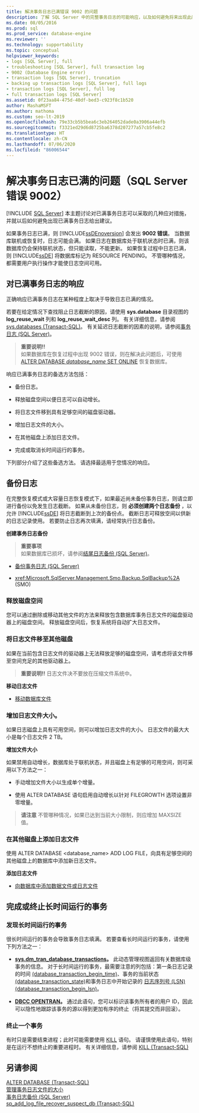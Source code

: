 ```yaml
---
title: 解决事务日志已满错误 9002 的问题
description: 了解 SQL Server 中的完整事务日志的可能响应，以及如何避免将来出现此问题。
ms.date: 08/05/2016
ms.prod: sql
ms.prod_service: database-engine
ms.reviewer: ''
ms.technology: supportability
ms.topic: conceptual
helpviewer_keywords:
- logs [SQL Server], full
- troubleshooting [SQL Server], full transaction log
- 9002 (Database Engine error)
- transaction logs [SQL Server], truncation
- backing up transaction logs [SQL Server], full logs
- transaction logs [SQL Server], full log
- full transaction logs [SQL Server]
ms.assetid: 0f23aa84-475d-40df-bed3-c923f8c1b520
author: MashaMSFT
ms.author: mathoma
ms.custom: seo-lt-2019
ms.openlocfilehash: 79e33cb5b5bea6c3eb264052dade0a3906a44efb
ms.sourcegitcommit: f3321ed29d6d8725ba6378d207277a57cb5fe8c2
ms.translationtype: HT
ms.contentlocale: zh-CN
ms.lasthandoff: 07/06/2020
ms.locfileid: "86006544"
---
```

# <a name="troubleshoot-a-full-transaction-log-sql-server-error-9002"></a>解决事务日志已满的问题（SQL Server 错误 9002）
 [!INCLUDE [SQL Server](../../includes/applies-to-version/sqlserver.md)]
  本主题讨论对已满事务日志可以采取的几种应对措施，并就以后如何避免出现已满事务日志给出建议。 
  
  如果事务日志已满，则 [!INCLUDE[ssDEnoversion](../../includes/ssdenoversion-md.md)] 会发出 **9002 错误**。 当数据库联机或恢复时，日志可能会满。 如果日志在数据库处于联机状态时已满，则该数据库仍会保持联机状态，但只能读取，不能更新。 如果恢复过程中日志已满，则 [!INCLUDE[ssDE](../../includes/ssde-md.md)] 将数据库标记为 RESOURCE PENDING。 不管哪种情况，都需要用户执行操作才能使日志空间可用。  
  
## <a name="responding-to-a-full-transaction-log"></a>对已满事务日志的响应  
 正确响应已满事务日志在某种程度上取决于导致日志已满的情况。 
 
 若要在给定情况下查找阻止日志截断的原因，请使用 **sys.database** 目录视图的 **log_reuse_wait** 列和 **log_reuse_wait_desc** 列。 有关详细信息，请参阅 [sys.databases (Transact-SQL)](../../relational-databases/system-catalog-views/sys-databases-transact-sql.md)。 有关延迟日志截断的因素的说明，请参阅[事务日志 (SQL Server)](../../relational-databases/logs/the-transaction-log-sql-server.md)。  
  
> **重要说明!!**  
>  如果数据库在恢复过程中出现 9002 错误，则在解决此问题后，可使用 [ALTER DATABASE *database_name* SET ONLINE](../../t-sql/statements/alter-database-transact-sql-set-options.md) 恢复数据库。  
  
 响应已满事务日志的备选方法包括：  
  
-   备份日志。  
  
-   释放磁盘空间以便日志可以自动增长。  
  
-   将日志文件移到具有足够空间的磁盘驱动器。  
  
-   增加日志文件的大小。  
  
-   在其他磁盘上添加日志文件。  
  
-   完成或取消长时间运行的事务。  
  
 下列部分介绍了这些备选方法。 请选择最适用于您情况的响应。  
  
## <a name="back-up-the-log"></a>备份日志  
 在完整恢复模式或大容量日志恢复模式下，如果最近尚未备份事务日志，则请立即进行备份以免发生日志截断。 如果从未备份日志，则 **必须创建两个日志备份** ，以允许 [!INCLUDE[ssDE](../../includes/ssde-md.md)] 将日志截断到上次的备份点。 截断日志可释放空间以供新的日志记录使用。 若要防止日志再次填满，请经常执行日志备份。  
  
 **创建事务日志备份**  
  
> **重要事项**  
>  如果数据库已损坏，请参阅[结尾日志备份 (SQL Server)](../../relational-databases/backup-restore/tail-log-backups-sql-server.md)。  
  
-   [备份事务日志 (SQL Server)](../../relational-databases/backup-restore/back-up-a-transaction-log-sql-server.md)  
  
-   <xref:Microsoft.SqlServer.Management.Smo.Backup.SqlBackup%2A> (SMO)  
  
### <a name="freeing-disk-space"></a>释放磁盘空间  
 您可以通过删除或移动其他文件的方法来释放包含数据库事务日志文件的磁盘驱动器上的磁盘空间。 释放磁盘空间后，恢复系统将自动扩大日志文件。  
  
### <a name="move-the-log-file-to-a-different-disk"></a>将日志文件移至其他磁盘  
 如果在当前包含日志文件的驱动器上无法释放足够的磁盘空间，请考虑将该文件移至空间充足的其他驱动器上。  
  
> **重要说明!!** 日志文件决不要放在压缩文件系统中。  
  
 **移动日志文件**  
  
-   [移动数据库文件](../../relational-databases/databases/move-database-files.md)  
  
### <a name="increase-log-file-size"></a>增加日志文件大小。  
 如果日志磁盘上具有可用空间，则可以增加日志文件的大小。 日志文件的最大大小是每个日志文件 2 TB。  
  
 **增加文件大小**  
  
 如果禁用自动增长，数据库处于联机状态，并且磁盘上有足够的可用空间，则可采用以下方法之一：  
  
-   手动增加文件大小以生成单个增量。  
  
-   使用 ALTER DATABASE 语句启用自动增长以针对 FILEGROWTH 选项设置非零增量。  
  
> **请注意** 不管哪种情况，如果已达到当前大小限制，则应增加 MAXSIZE 值。  
  
### <a name="add-a-log-file-on-a-different-disk"></a>在其他磁盘上添加日志文件  
 使用 ALTER DATABASE <database_name> ADD LOG FILE，向具有足够空间的其他磁盘上的数据库中添加新日志文件。  
  
 **添加日志文件**  
  
-   [向数据库中添加数据文件或日志文件](../../relational-databases/databases/add-data-or-log-files-to-a-database.md)  
## <a name="complete-or-kill-a-long-running-transaction"></a>完成或终止长时间运行的事务
### <a name="discovering-long-running-transactions"></a>发现长时间运行的事务
很长时间运行的事务会导致事务日志填满。 若要查看长时间运行的事务，请使用下列方法之一：
 - **[sys.dm_tran_database_transactions](../system-dynamic-management-views/sys-dm-tran-database-transactions-transact-sql.md)。**
此动态管理视图返回有关数据库级事务的信息。 对于长时间运行的事务，最需要注意的列包括：第一条日志记录的时间 [(database_transaction_begin_time)](../system-dynamic-management-views/sys-dm-tran-database-transactions-transact-sql.md)、事务的当前状态 [(database_transaction_state)](../system-dynamic-management-views/sys-dm-tran-database-transactions-transact-sql.md)和事务日志中开始记录的 [日志序列号 (LSN)](../backup-restore/recover-to-a-log-sequence-number-sql-server.md)[(database_transaction_begin_lsn)](../system-dynamic-management-views/sys-dm-tran-database-transactions-transact-sql.md)。

 - **[DBCC OPENTRAN](../../t-sql/database-console-commands/dbcc-opentran-transact-sql.md)。**
通过此语句，您可以标识该事务所有者的用户 ID，因此可以隐性地跟踪该事务的源以得到更加有序的终止（将其提交而非回滚）。

### <a name="kill-a-transaction"></a>终止一个事务
有时只是需要结束进程；此时可能需要使用 [KILL](../../t-sql/language-elements/kill-transact-sql.md) 语句。 请谨慎使用此语句，特别是在运行不想终止的重要进程时。 有关详细信息，请参阅 [KILL (Transact-SQL)](../../t-sql/language-elements/kill-transact-sql.md)

## <a name="see-also"></a>另请参阅  
 [ALTER DATABASE (Transact-SQL)](../../t-sql/statements/alter-database-transact-sql.md)   
 [管理事务日志文件的大小](../../relational-databases/logs/manage-the-size-of-the-transaction-log-file.md)   
 [事务日志备份 (SQL Server)](../../relational-databases/backup-restore/transaction-log-backups-sql-server.md)   
 [sp_add_log_file_recover_suspect_db (Transact-SQL)](../../relational-databases/system-stored-procedures/sp-add-log-file-recover-suspect-db-transact-sql.md)  
  
  
